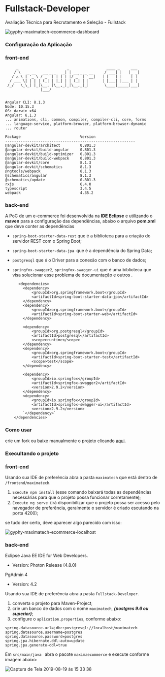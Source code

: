 # Fullstack-Developer

Avaliação Técnica para Recrutamento e Seleção - Fullstack

![gyphy-maximatech-ecommerce-dashboard](https://user-images.githubusercontent.com/22817118/63343364-26e08c80-c324-11e9-83d9-df50e53c79ca.gif)

### Configuração da Aplicação

### front-end

```
     _                      _                 ____ _     ___
    / \   _ __   __ _ _   _| | __ _ _ __     / ___| |   |_ _|
   / △ \ | '_ \ / _` | | | | |/ _` | '__|   | |   | |    | |
  / ___ \| | | | (_| | |_| | | (_| | |      | |___| |___ | |
 /_/   \_\_| |_|\__, |\__,_|_|\__,_|_|       \____|_____|___|
                |___/
    

Angular CLI: 8.1.3
Node: 10.15.3
OS: darwin x64
Angular: 8.1.3
... animations, cli, common, compiler, compiler-cli, core, forms
... language-service, platform-browser, platform-browser-dynamic
... router

Package                           Version
-----------------------------------------------------------
@angular-devkit/architect         0.801.3
@angular-devkit/build-angular     0.801.3
@angular-devkit/build-optimizer   0.801.3
@angular-devkit/build-webpack     0.801.3
@angular-devkit/core              8.1.3
@angular-devkit/schematics        8.1.3
@ngtools/webpack                  8.1.3
@schematics/angular               8.1.3
@schematics/update                0.801.3
rxjs                              6.4.0
typescript                        3.4.5
webpack                           4.35.2
```
### back-end

A PoC de um e-commerce foi desenvolvida na **IDE Eclipse** e utilizando o **maven** para a configuração das dependências, abaixo o arquivo **pom.xml** que deve conter as dependências 

- `spring-boot-starter-data-rest` que é a biblioteca para a criação do servidor REST com o Spring Boot;

- `spring-boot-starter-data-jpa `que é a dependência do Spring Data;

-  `postgresql` que é o Driver para a conexão com o banco de dados;

- `springfox-swagger2`, `springfox-swagger-ui` que é uma biblioteca que visa solucionar esse problema de documentação e outros .

```
      <dependencies>
		<dependency>
			<groupId>org.springframework.boot</groupId>
			<artifactId>spring-boot-starter-data-jpa</artifactId>
		</dependency>
		<dependency>
			<groupId>org.springframework.boot</groupId>
			<artifactId>spring-boot-starter-web</artifactId>
		</dependency>

		<dependency>
			<groupId>org.postgresql</groupId>
			<artifactId>postgresql</artifactId>
			<scope>runtime</scope>
		</dependency>
		<dependency>
			<groupId>org.springframework.boot</groupId>
			<artifactId>spring-boot-starter-test</artifactId>
			<scope>test</scope>
		</dependency>

		<dependency>
			<groupId>io.springfox</groupId>
			<artifactId>springfox-swagger2</artifactId>
			<version>2.9.2</version>
		</dependency>
		<dependency>
			<groupId>io.springfox</groupId>
			<artifactId>springfox-swagger-ui</artifactId>
			<version>2.9.2</version>
		`</dependency>`
	</dependencies>
```

### Como usar

crie um fork ou baixe manualmente o projeto clicando [aqui](https://github.com/pedroalvesr/Fullstack-Developer.git).

### Execultando o projeto

### front-end

Usando sua IDE de preferência abra a pasta `maximatech` que está dentro de `/frontend/maximatech`.

1. `Execute npm install` (esse comando baixará todas as dependências necessárias para que o projeto possa funcionar corretamente);
2. `Execute ng serve `(irá disponibilizar que o projeto possa ser acesso pelo navegador de preferência, geralmente o servidor é criado escutando na porta 4200);

se tudo der certo, deve aparecer algo parecido com isso:

![gyphy-maximatech-ecommerce-localhost](https://user-images.githubusercontent.com/22817118/63343661-e6cdd980-c324-11e9-876a-a4c19127e539.gif)


### back-end

 Eclipse Java EE IDE for Web Developers.

-  Version: Photon Release (4.8.0)

PgAdmin 4

- Version: 4.2

Usando sua IDE de preferência abra a pasta `Fullstack-Developer`.

1. converta o projeto para Maven-Project;
2. crie um banco de dados com o nome `maximatech`, **_(postgres 9.6 ou superior)_**;
3. configure o `aplication.properties`, conforme abaixo:

```
spring.datasource.url=jdbc:postgresql://localhost/maximatech
spring.datasource.username=postgres
spring.datasource.password=postgres
spring.jpa.hibernate.ddl-auto=update
spring.jpa.generate-ddl=true
```
Em `src/main/java ` abra o pacote `maximaecommerce` e execute conforme imagem abaixo:
 
![Captura de Tela 2019-08-19 às 15 33 38](https://user-images.githubusercontent.com/22817118/63290567-0b2fa480-c298-11e9-943e-613ec5428568.png)




